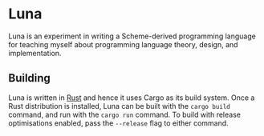 # Luna

Luna is an experiment in writing a Scheme-derived programming language for
teaching myself about programming language theory, design, and implementation.

## Building

Luna is written in [Rust](https://rust-lang.org/) and hence it uses Cargo as
its build system. Once a Rust distribution is installed, Luna can be built with
the `cargo build` command, and run with the `cargo run` command. To build with
release optimisations enabled, pass the `--release` flag to either command.
